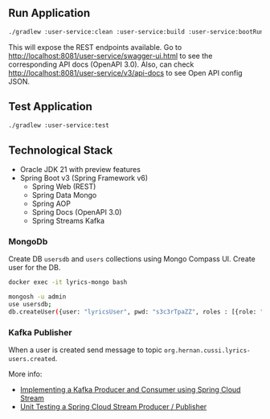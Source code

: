 ## Run Application

```bash
./gradlew :user-service:clean :user-service:build :user-service:bootRun
```

This will expose the REST endpoints available. Go to [http://localhost:8081/user-service/swagger-ui.html](http://localhost:8081/user-service/swagger-ui.html) to see the corresponding API docs (OpenAPI 3.0). 
Also, can check [http://localhost:8081/user-service/v3/api-docs](http://localhost:8081/user-service/v3/api-docs) to see Open API config JSON.

## Test Application

```bash
./gradlew :user-service:test
```

## Technological Stack

* Oracle JDK 21 with preview features
* Spring Boot v3 (Spring Framework v6)
  * Spring Web (REST)
  * Spring Data Mongo
  * Spring AOP
  * Spring Docs (OpenAPI 3.0)
  * Spring Streams Kafka

### MongoDb

Create DB `usersdb` and `users` collections using Mongo Compass UI.
Create user for the DB.

```bash
docker exec -it lyrics-mongo bash
```

```bash
mongosh -u admin
use usersdb;
db.createUser({user: "lyricsUser", pwd: "s3c3rTpaZZ", roles : [{role: "readWrite", db: "usersdb"}]});
```

### Kafka Publisher

When a user is created send message to topic `org.hernan.cussi.lyrics-users.created`.

More info:
- [Implementing a Kafka Producer and Consumer using Spring Cloud Stream](https://medium.com/javarevisited/implementing-a-kafka-producer-and-consumer-using-spring-cloud-stream-d4b9a6a9eab1)
- [Unit Testing a Spring Cloud Stream Producer / Publisher](https://medium.com/@sumant.rana/unit-testing-a-spring-cloud-stream-producer-publisher-ecf39d29ea13)
